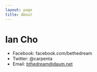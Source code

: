```yaml
---
layout: page
title: About 
---
```


# Ian Cho
- Facebook: facebook.com/bethedream
- Twitter: @carpenta
- Email: bthedream@daum.net
